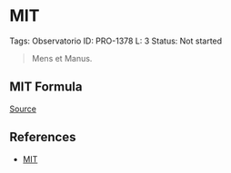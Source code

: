 # MIT

Tags: Observatorio
ID: PRO-1378
L: 3
Status: Not started

> Mens et Manus.
> 

## MIT Formula

[Source](https://ocw.mit.edu/courses/res-ll-005-mathematics-of-big-data-and-machine-learning-january-iap-2020/2ff0a6db96706fa91f77ad0cbefc3a03_MITRES_LL_005F12_Lec0.pdf)

## References

- [MIT](https://www.mit.edu/)